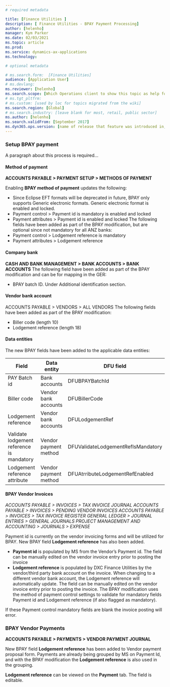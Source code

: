 ```yaml
---
# required metadata

title: [Finance Utilities ]
description: [ Finance Utilities - BPAY Payment Processing]
author: [helenho]
manager: Kym Parker
ms.date: 02/03/2021
ms.topic: article
ms.prod: 
ms.service: dynamics-ax-applications
ms.technology: 

# optional metadata

# ms.search.form:  [Finance Utilities]
audience: [Application User]
# ms.devlang: 
ms.reviewer: [helenho]
ms.search.scope: [Which Operations client to show this topic as help for, to be set by content strategist, see list here: https://microsoft.sharepoint.com/teams/DynDoc/_layouts/15/WopiFrame.aspx?sourcedoc={23419e1c-eb64-42e9-aa9b-79875b428718}&action=edit&wd=target%28Core%20Dynamics%20AX%20CP%20requirements%2Eone%7C4CC185C0%2DEFAA%2D42CD%2D94B9%2D8F2A45E7F61A%2FVersions%20list%20for%20docs%20topics%7CC14BE630%2D5151%2D49D6%2D8305%2D554B5084593C%2F%29]
# ms.tgt_pltfrm: 
# ms.custom: [used by loc for topics migrated from the wiki]
ms.search.region: [Global]
# ms.search.industry: [leave blank for most, retail, public sector]
ms.author: [helenho]
ms.search.validFrom: [September 2017]
ms.dyn365.ops.version: [name of release that feature was introduced in, see list here: https://microsoft.sharepoint.com/teams/DynDoc/_layouts/15/WopiFrame.aspx?sourcedoc={23419e1c-eb64-42e9-aa9b-79875b428718}&action=edit&wd=target%28Core%20Dynamics%20AX%20CP%20requirements%2Eone%7C4CC185C0%2DEFAA%2D42CD%2D94B9%2D8F2A45E7F61A%2FVersions%20list%20for%20docs%20topics%7CC14BE630%2D5151%2D49D6%2D8305%2D554B5084593C%2F%29]
---
```


### Setup BPAY payment

A paragraph about this process is required... 


#### 	Method of payment


**ACCOUNTS PAYABLE > PAYMENT SETUP > METHODS OF PAYMENT**

Enabling  **BPAY method of payment** updates the following:
-	Since Eclipse EFT formats will be deprecated in future, BPAY only supports Generic electronic formats. Generic electronic format is enabled and locked.
-	Payment control > Payment id is mandatory is enabled and locked
-	Payment attributes > Payment id is enabled and locked
The following fields have been added as part of the BPAY modification, but are optional since not mandatory for all ANZ banks:
-	Payment control > Lodgement reference is mandatory
-	Payment attributes > Lodgement reference 

#### Company bank
**CASH AND BANK MANAGEMENT > BANK ACCOUNTS > BANK ACCOUNTS**
The following field have been added as part of the BPAY modification and can be for mapping in the GER:
-	BPAY batch ID. Under Additional identification section.

#### 	Vendor bank account
ACCOUNTS PAYABLE > VENDORS > ALL VENDORS
The following fields have been added as part of the BPAY modification:
- Biller code (length 10)
-	Lodgement reference (length 18)

#### Data entities
The new BPAY fields have been added to the applicable data entities:

|    Field    |    Data entity   |    DFU field   |
|-|-|-|
|  PAY Batch id  |  Bank accounts  |  DFUBPAYBatchId  |
|  Biller code |  Vendor bank accounts  |  DFUBillerCode  |
|  Lodgement reference |  Vendor bank accounts  |  DFULodgementRef  |
|  Validate lodgement reference is mandatory |  Vendor payment method  |  DFUValidateLodgementRefIsMandatory  |
|  Lodgement reference attribute |  Vendor payment method  |  DFUAtrributeLodgementRefEnabled  |

#### 	BPAY Vendor Invoices
*ACCOUNTS PAYABLE > INVOICES > TAX INVOICE JOURNAL
ACCOUNTS PAYABLE > INVOICES > PENDING VENDOR INVOICES
ACCOUNTS PAYABLE > INVOICES > TAX INVOICE REGISTER
GENERAL LEDGER > JOURNAL ENTRIES > GENERAL JOURNALS
PROJECT MANAGEMENT AND ACCOUNTING > JOURNALS > EXPENSE*  

Payment id is currently on the vendor invoicing forms and will be utilized for BPAY. New BPAY field 
**Lodgement reference** has also been added.

- **Payment id** is populated by MS from the Vendor’s Payment id. The field can be manually edited on the vendor invoice entry prior to posting the invoice
- **Lodgement reference** is populated by DXC Finance Utilities by the vendor/third party bank account on the invoice. When changing to a different vendor bank account, the Lodgement reference will automatically update. The field can be manually edited on the vendor invoice entry prior to posting the invoice.
The BPAY modification uses the method of payment control settings to validate for mandatory fields Payment id and Lodgement reference (if also flagged as mandatory).

If these Payment control mandatory fields are blank the invoice posting will error.

### BPAY Vendor Payments
**ACCOUNTS PAYABLE > PAYMENTS > VENDOR PAYMENT JOURNAL**

New BPAY field **Lodgement reference** has been added to Vendor payment proposal form. 
Payments are already being grouped by MS on Payment Id, and with the BPAY modification the **Lodgement reference** is also used in the grouping.

**Lodgement reference** can be viewed on the **Payment** tab. The field is editable.
